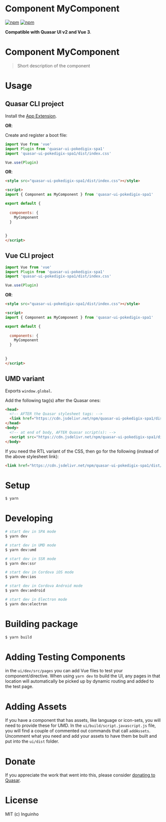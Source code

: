 # Component MyComponent

[![npm](https://img.shields.io/npm/v/quasar-ui-pokedigix-spa1.svg?label=quasar-ui-pokedigix-spa1)](https://www.npmjs.com/package/quasar-ui-pokedigix-spa1)
[![npm](https://img.shields.io/npm/dt/quasar-ui-pokedigix-spa1.svg)](https://www.npmjs.com/package/quasar-ui-pokedigix-spa1)

**Compatible with Quasar UI v2 and Vue 3**.


# Component MyComponent
> Short description of the component




# Usage

## Quasar CLI project


Install the [App Extension](../app-extension).

**OR**:


Create and register a boot file:

```js
import Vue from 'vue'
import Plugin from 'quasar-ui-pokedigix-spa1'
import 'quasar-ui-pokedigix-spa1/dist/index.css'

Vue.use(Plugin)
```

**OR**:

```html
<style src="quasar-ui-pokedigix-spa1/dist/index.css"></style>

<script>
import { Component as MyComponent } from 'quasar-ui-pokedigix-spa1'

export default {
  
  components: {
    MyComponent
  }
  
  
}
</script>
```

## Vue CLI project

```js
import Vue from 'vue'
import Plugin from 'quasar-ui-pokedigix-spa1'
import 'quasar-ui-pokedigix-spa1/dist/index.css'

Vue.use(Plugin)
```

**OR**:

```html
<style src="quasar-ui-pokedigix-spa1/dist/index.css"></style>

<script>
import { Component as MyComponent } from 'quasar-ui-pokedigix-spa1'

export default {
  
  components: {
    MyComponent
  }
  
  
}
</script>
```

## UMD variant

Exports `window.global`.

Add the following tag(s) after the Quasar ones:

```html
<head>
  <!-- AFTER the Quasar stylesheet tags: -->
  <link href="https://cdn.jsdelivr.net/npm/quasar-ui-pokedigix-spa1/dist/index.min.css" rel="stylesheet" type="text/css">
</head>
<body>
  <!-- at end of body, AFTER Quasar script(s): -->
  <script src="https://cdn.jsdelivr.net/npm/quasar-ui-pokedigix-spa1/dist/index.umd.min.js"></script>
</body>
```
If you need the RTL variant of the CSS, then go for the following (instead of the above stylesheet link):
```html
<link href="https://cdn.jsdelivr.net/npm/quasar-ui-pokedigix-spa1/dist/index.rtl.min.css" rel="stylesheet" type="text/css">
```

# Setup
```bash
$ yarn
```

# Developing
```bash
# start dev in SPA mode
$ yarn dev

# start dev in UMD mode
$ yarn dev:umd

# start dev in SSR mode
$ yarn dev:ssr

# start dev in Cordova iOS mode
$ yarn dev:ios

# start dev in Cordova Android mode
$ yarn dev:android

# start dev in Electron mode
$ yarn dev:electron
```

# Building package
```bash
$ yarn build
```

# Adding Testing Components
in the `ui/dev/src/pages` you can add Vue files to test your component/directive. When using `yarn dev` to build the UI, any pages in that location will automatically be picked up by dynamic routing and added to the test page.

# Adding Assets
If you have a component that has assets, like language or icon-sets, you will need to provide these for UMD. In the `ui/build/script.javascript.js` file, you will find a couple of commented out commands that call `addAssets`. Uncomment what you need and add your assets to have them be built and put into the `ui/dist` folder.

# Donate
If you appreciate the work that went into this, please consider [donating to Quasar](https://donate.quasar.dev).

# License
MIT (c) Inguinho
